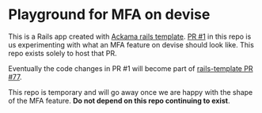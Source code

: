 # Playground for MFA on devise

This is a Rails app created with [Ackama rails template]().
[PR #1](https://github.com/ackama/rails-template-demo-devise-2fa/pull/1) in this
repo is us experimenting with what an MFA feature on devise should look like.
This repo exists solely to host that PR.

Eventually the code changes in PR #1 will become part of
[rails-template PR #77](https://github.com/ackama/rails-template/pull/77).

This repo is temporary and will go away once we are happy with the shape of the
MFA feature. **Do not depend on this repo continuing to exist**.
